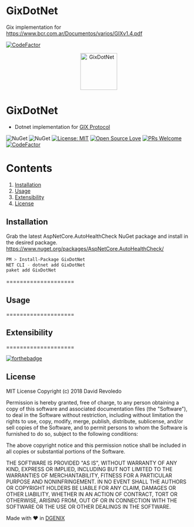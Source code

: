 # GixDotNet
Gix implementation for https://www.bcr.com.ar/Documentos/varios/GIXv1.4.pdf

[![CodeFactor](https://www.codefactor.io/repository/github/davidrevoledo/aspnetcore.autohealthcheck/badge)](https://www.codefactor.io/repository/github/davidrevoledo/aspnetcore.autohealthcheck)

<p align="center">
  <img src="GixDotNet.png" alt="GixDotNet" width="100"/>
</p>

GixDotNet
====================
- Dotnet implementation for [GIX Protocol](https://www.bcr.com.ar/Documentos/varios/GIXv1.4.pdf)

![NuGet](https://img.shields.io/nuget/dt/GixDotNet.svg)
![NuGet](https://img.shields.io/nuget/v/GixDotNet.svg)
[![License: MIT](https://img.shields.io/badge/License-MIT-yellow.svg)](https://opensource.org/licenses/MIT)
[![Open Source Love](https://badges.frapsoft.com/os/v1/open-source.svg?v=102)](https://github.com/ellerbrock/open-source-badge/)
[![PRs Welcome](https://img.shields.io/badge/PRs-welcome-brightgreen.svg?style=flat-square)](http://makeapullrequest.com)
[![CodeFactor](https://www.codefactor.io/repository/github/davidrevoledo/aspnetcore.autohealthcheck/badge)](https://www.codefactor.io/repository/github/davidrevoledo/aspnetcore.autohealthcheck)


# Contents
1. [Installation](#installation)
2. [Usage](#usage)
3. [Extensibility](#extensibility)
4. [License](#license)

## <a name="installation"> Installation </a>

Grab the latest AspNetCore.AutoHealthCheck NuGet package and install in the desired package. https://www.nuget.org/packages/AspNetCore.AutoHealthCheck/
```sh
PM > Install-Package GixDotNet
NET CLI - dotnet add GixDotNet 
paket add GixDotNet
```
====================

## <a name="usage"> Usage </a>


====================

## <a name="extensibility"> Extensibility </a>

====================

[![forthebadge](https://forthebadge.com/images/badges/built-with-love.svg)](http://forthebadge.com)

## <a name="license"> License </a>

MIT License
Copyright (c) 2018 David Revoledo

Permission is hereby granted, free of charge, to any person obtaining a copy
of this software and associated documentation files (the "Software"), to deal
in the Software without restriction, including without limitation the rights
to use, copy, modify, merge, publish, distribute, sublicense, and/or sell
copies of the Software, and to permit persons to whom the Software is
furnished to do so, subject to the following conditions:

The above copyright notice and this permission notice shall be included in all
copies or substantial portions of the Software.

THE SOFTWARE IS PROVIDED "AS IS", WITHOUT WARRANTY OF ANY KIND, EXPRESS OR
IMPLIED, INCLUDING BUT NOT LIMITED TO THE WARRANTIES OF MERCHANTABILITY,
FITNESS FOR A PARTICULAR PURPOSE AND NONINFRINGEMENT. IN NO EVENT SHALL THE
AUTHORS OR COPYRIGHT HOLDERS BE LIABLE FOR ANY CLAIM, DAMAGES OR OTHER
LIABILITY, WHETHER IN AN ACTION OF CONTRACT, TORT OR OTHERWISE, ARISING FROM,
OUT OF OR IN CONNECTION WITH THE SOFTWARE OR THE USE OR OTHER DEALINGS IN THE
SOFTWARE.

Made with ❤ in [DGENIX](https://www.dgenix.com/)


